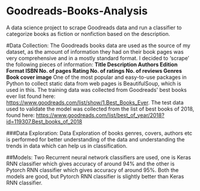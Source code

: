 # Goodreads-Books-Analysis
A data science project to scrape Goodreads data and run a classifier to categorize books as fiction or nonfiction based on the description.

#Data Collection:
The Goodreads books data are used as the source of my dataset, as the amount of information they had on their book pages was very comprehensive and in a mostly standard format. I decided to ‘scrape’ the following pieces of information:
**Title
Description
Authors
Edition
Format
ISBN
No. of pages
Rating
No. of ratings
No. of reviews
Genres
Book cover image**
One of the most popular and easy-to-use packages in Python to collect static data from web pages is BeautifulSoup, which is used in this. 
The training data was collected from Goodreads' best books ever list found here: https://www.goodreads.com/list/show/1.Best_Books_Ever.
The test data used to validate the model was collected from the list of best books of 2018, found here: https://www.goodreads.com/list/best_of_year/2018?id=119307.Best_books_of_2018

###Data Exploration:
Data Exploration of books genres, covers, authors etc is performed for better understanding of the data and understanding the trends in data which can help us in classification.


##Models:
Two Recurrent neural network classifiers are used, one is Keras RNN classifier which gives accuracy of around 94% and the other is Pytorch RNN classifier which gives accuracy of around 95%. Both the models are good, but Pytorch RNN classifier is slightly better than Keras RNN classifier.


